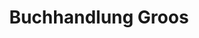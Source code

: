 ---
title: "Buchhandlung Groos"
url: /dietzhoelztal/buchhandlung-groos-hauptstrasse/
shop: Bücher
---